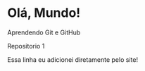 # Olá, Mundo!
Aprendendo Git e GitHub

Repositorio 1

Essa linha eu adicionei diretamente pelo site!
